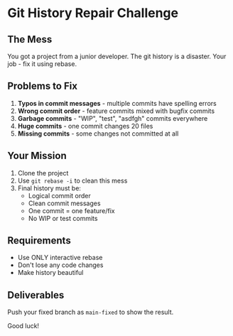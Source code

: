 # Git History Repair Challenge

## The Mess

You got a project from a junior developer. The git history is a disaster. Your job - fix it using rebase.

## Problems to Fix

1. **Typos in commit messages** - multiple commits have spelling errors
2. **Wrong commit order** - feature commits mixed with bugfix commits  
3. **Garbage commits** - "WIP", "test", "asdfgh" commits everywhere
4. **Huge commits** - one commit changes 20 files
5. **Missing commits** - some changes not committed at all

## Your Mission

1. Clone the project
2. Use `git rebase -i` to clean this mess
3. Final history must be:
   - Logical commit order
   - Clean commit messages
   - One commit = one feature/fix
   - No WIP or test commits

## Requirements

- Use ONLY interactive rebase
- Don't lose any code changes
- Make history beautiful

## Deliverables

Push your fixed branch as `main-fixed` to show the result.

Good luck!